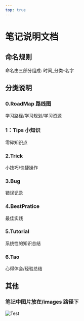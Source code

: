 ```yaml
---
top: true
---
```


# 笔记说明文档

## 命名规则

命名由三部分组成: 时间_分类-名字

## 分类说明

### 0.RoadMap 路线图

学习路径/学习规划/学习资源

### 1：Tips 小知识

零碎知识点

### 2.Trick

小技巧/快捷操作

### 3.Bug

错误记录

### 4.BestPratice

最佳实践

### 5.Tutorial

系统性的知识总结

### 6.Tao​

心得体会/经验总结

## 其他

### 笔记中图片放在/images 路径下

![Test](/images/hexo.png)
